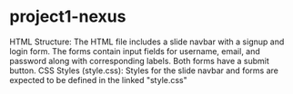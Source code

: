 # project1-nexus
HTML Structure:  The HTML file includes a slide navbar with a signup and login form. The forms contain input fields for username, email, and password along with corresponding labels. Both forms have a submit button. CSS Styles (style.css):  Styles for the slide navbar and forms are expected to be defined in the linked "style.css" 
